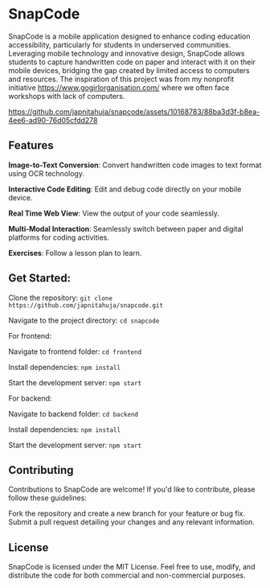 # SnapCode

SnapCode is a mobile application designed to enhance coding education accessibility, particularly for students in underserved communities. Leveraging mobile technology and innovative design, SnapCode allows students to capture handwritten code on paper and interact with it on their mobile devices, bridging the gap created by limited access to computers and resources. The inspiration of this project was from my nonprofit initiative https://www.gogirlorganisation.com/ where we often face workshops with lack of computers.

https://github.com/japnitahuja/snapcode/assets/10168783/88ba3d3f-b8ea-4ee6-ad90-76d05cfdd278

## Features
**Image-to-Text Conversion**: Convert handwritten code images to text format using OCR technology.

**Interactive Code Editing**: Edit and debug code directly on your mobile device.

**Real Time Web View**: View the output of your code seamlessly.

**Multi-Modal Interaction**: Seamlessly switch between paper and digital platforms for coding activities.

**Exercises**: Follow a lesson plan to learn.

## Get Started:

Clone the repository: `git clone https://github.com/japnitahuja/snapcode.git`

Navigate to the project directory: `cd snapcode`

For frontend:

Navigate to frontend folder: `cd frontend`

Install dependencies: `npm install`

Start the development server: `npm start`

For backend:

Navigate to backend folder: `cd backend`

Install dependencies: `npm install`

Start the development server: `npm start`

## Contributing
Contributions to SnapCode are welcome! If you'd like to contribute, please follow these guidelines:

Fork the repository and create a new branch for your feature or bug fix.
Submit a pull request detailing your changes and any relevant information.

## License
SnapCode is licensed under the MIT License. Feel free to use, modify, and distribute the code for both commercial and non-commercial purposes.

